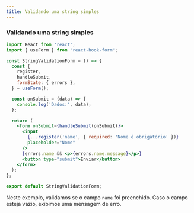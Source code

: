 ```yaml
---
title: Validando uma string simples
---
```


### Validando uma string simples

```jsx
import React from 'react';
import { useForm } from 'react-hook-form';

const StringValidationForm = () => {
  const {
    register,
    handleSubmit,
    formState: { errors },
  } = useForm();

  const onSubmit = (data) => {
    console.log('Dados:', data);
  };

  return (
    <form onSubmit={handleSubmit(onSubmit)}>
      <input
        {...register('name', { required: 'Nome é obrigatório' })}
        placeholder="Nome"
      />
      {errors.name && <p>{errors.name.message}</p>}
      <button type="submit">Enviar</button>
    </form>
  );
};

export default StringValidationForm;
```

Neste exemplo, validamos se o campo `name` foi preenchido. Caso o campo esteja vazio, exibimos uma mensagem de erro.
